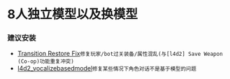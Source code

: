 # 8人独立模型以及换模型

### 建议安装
* [Transition Restore Fix](https://forums.alliedmods.net/showthread.php?t=336287)`修复玩家/bot过关装备/属性混乱(与[l4d2] Save Weapon (Co-op)功能重复冲突)`
* [l4d2_vocalizebasedmodel](https://github.com/umlka/l4d2/blob/main/l4d2_vocalizebasedmodel.sp)`修复某些情况下角色对话不是基于模型的问题`
